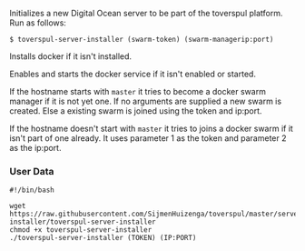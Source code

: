 Initializes a new Digital Ocean server to be part of the toverspul platform. Run as follows:

```
$ toverspul-server-installer (swarm-token) (swarm-managerip:port)
```

Installs docker if it isn't installed.

Enables and starts the docker service if it isn't enabled or started.

If the hostname starts with `master` it tries to become a docker swarm manager if it is not yet one. If no arguments are supplied a new swarm is created. Else a existing swarm is joined using the token and ip:port.

If the hostname doesn't start with `master` it tries to joins a docker swarm if it isn't part of one already. It uses parameter 1 as the token and parameter 2 as the ip:port. 


### User Data
```
#!/bin/bash

wget https://raw.githubusercontent.com/SijmenHuizenga/toverspul/master/server-installer/toverspul-server-installer
chmod +x toverspul-server-installer
./toverspul-server-installer (TOKEN) (IP:PORT)
```